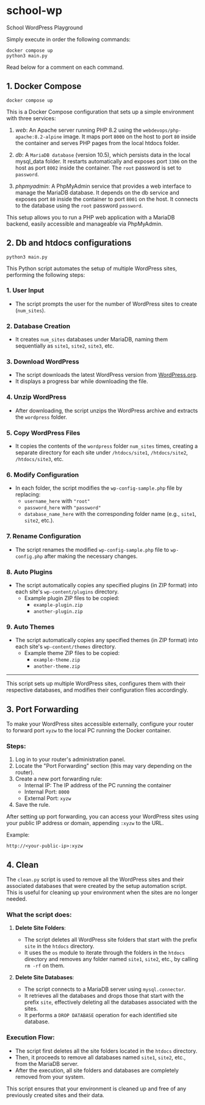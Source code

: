 
# school-wp
School WordPress Playground

Simply execute in order the following commands:

```
docker compose up
python3 main.py
```

Read below for a comment on each command.

## 1. Docker Compose 
```
docker compose up
```

This is a Docker Compose configuration that sets up a simple environment with three services:
1) *web*: An Apache server running PHP 8.2 using the `webdevops/php-apache:8.2-alpine` image. It maps port `8000` on the host to port `80` inside the container and serves PHP pages from the local htdocs folder.

2) *db*: A `MariaDB database` (version 10.5), which persists data in the local mysql_data folder. It restarts automatically and exposes port `3306` on the host as port `8002` inside the container. The `root` password is set to `password`.

3) *phpmyadmin*: A PhpMyAdmin service that provides a web interface to manage the MariaDB database. It depends on the db service and exposes port `80` inside the container to port `8001` on the host. It connects to the database using the `root` password `password`.

This setup allows you to run a PHP web application with a MariaDB backend, easily accessible and manageable via PhpMyAdmin.

## 2. Db and htdocs configurations
```
python3 main.py
```
This Python script automates the setup of multiple WordPress sites, performing the following steps:

### 1. User Input
   - The script prompts the user for the number of WordPress sites to create (`num_sites`).

### 2. Database Creation
   - It creates `num_sites` databases under MariaDB, naming them sequentially as `site1`, `site2`, `site3`, etc.

### 3. Download WordPress
   - The script downloads the latest WordPress version from [WordPress.org](https://wordpress.org/latest.zip).
   - It displays a progress bar while downloading the file.

### 4. Unzip WordPress
   - After downloading, the script unzips the WordPress archive and extracts the `wordpress` folder.

### 5. Copy WordPress Files
   - It copies the contents of the `wordpress` folder `num_sites` times, creating a separate directory for each site under `/htdocs/site1`, `/htdocs/site2`, `/htdocs/site3`, etc.

### 6. Modify Configuration
   - In each folder, the script modifies the `wp-config-sample.php` file by replacing:
     - `username_here` with `"root"`
     - `password_here` with `"password"`
     - `database_name_here` with the corresponding folder name (e.g., `site1`, `site2`, etc.).

### 7. Rename Configuration
   - The script renames the modified `wp-config-sample.php` file to `wp-config.php` after making the necessary changes.

### 8. Auto Plugins
   - The script automatically copies any specified plugins (in ZIP format) into each site's `wp-content/plugins` directory.
     - Example plugin ZIP files to be copied:
       - `example-plugin.zip`
       - `another-plugin.zip`

### 9. Auto Themes
   - The script automatically copies any specified themes (in ZIP format) into each site's `wp-content/themes` directory.
     - Example theme ZIP files to be copied:
       - `example-theme.zip`
       - `another-theme.zip`

---

This script sets up multiple WordPress sites, configures them with their respective databases, and modifies their configuration files accordingly.

## 3. Port Forwarding
To make your WordPress sites accessible externally, configure your router to forward port `xyzw` to the local PC running the Docker container. 

### Steps:
1. Log in to your router's administration panel.
2. Locate the "Port Forwarding" section (this may vary depending on the router).
3. Create a new port forwarding rule:
    - Internal IP: The IP address of the PC running the container
    - Internal Port: `8000`
    - External Port: `xyzw`
4. Save the rule.

After setting up port forwarding, you can access your WordPress sites using your public IP address or domain, appending `:xyzw` to the URL.

Example:
```
http://<your-public-ip>:xyzw
```


## 4. Clean

The `clean.py` script is used to remove all the WordPress sites and their associated databases that were created by the setup automation script. This is useful for cleaning up your environment when the sites are no longer needed.

### What the script does:

1. **Delete Site Folders**:
   - The script deletes all WordPress site folders that start with the prefix `site` in the `htdocs` directory.
   - It uses the `os` module to iterate through the folders in the `htdocs` directory and removes any folder named `site1`, `site2`, etc., by calling `rm -rf` on them.

2. **Delete Site Databases**:
   - The script connects to a MariaDB server using `mysql.connector`.
   - It retrieves all the databases and drops those that start with the prefix `site`, effectively deleting all the databases associated with the sites.
   - It performs a `DROP DATABASE` operation for each identified site database.

### Execution Flow:

- The script first deletes all the site folders located in the `htdocs` directory.
- Then, it proceeds to remove all databases named `site1`, `site2`, etc., from the MariaDB server.
- After the execution, all site folders and databases are completely removed from your system.

This script ensures that your environment is cleaned up and free of any previously created sites and their data.


